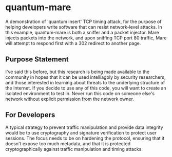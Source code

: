 # quantum-mare
A demonstration of 'quantum insert' TCP timing attack, for the purpose of helping developers write software that can resist network-level attacks. In this example, quantum-mare is both a sniffer and a packet injector. Mare injects packets into the network, and upon sniffing TCP port 80 traffic, Mare will attempt to respond first with a 302 redirect to another page.

## Purpose Statement
I've said this before, but this research is being made available to the community in hopes that it can be used intelliagbly by security researchers, and those interested in learning about threats to the underlying structure of the Internet. If you decide to use any of this code, you will want to create an isolated environment to test in. Never run this code on someone else's network without explicit permission from the network owner.

## For Developers
A typical strategy to prevent traffic manipulation and provide data integrity would be to use cryptography and signature verification to protect user sessions. The focus needs to be on hardening the protocol, ensuring that it doesn't expose too much metadata, and that it is protected cryptographically against traffic manipulation and timing attacks.

